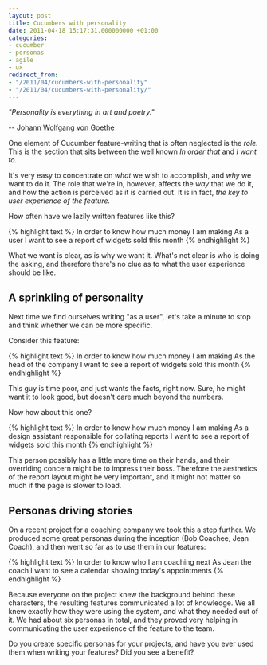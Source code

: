 ```yaml
---
layout: post
title: Cucumbers with personality
date: 2011-04-18 15:17:31.000000000 +01:00
categories:
- cucumber
- personas
- agile
- ux
redirect_from:
- "/2011/04/cucumbers-with-personality"
- "/2011/04/cucumbers-with-personality/"
---
```

<p><i>"Personality is everything in art and poetry."</i></p>

-- [Johann Wolfgang von Goethe](http://en.wikipedia.org/wiki/Johann_Wolfgang_von_Goethe)

One element of Cucumber feature-writing that is often neglected is the *role.* This is the section that sits between the well known *In order that* and *I want to.*

It's very easy to concentrate on *what* we wish to accomplish, and *why* we want to do it. The role that we're in, however, affects the *way* that we do it, and how the action is perceived as it is carried out. It is in fact, *the key to user experience of the feature.*

How often have we lazily written features like this?

{% highlight text %}
In order to know how much money I am making
As a user
I want to see a report of widgets sold this month
{% endhighlight %}

What we want is clear, as is why we want it. What's not clear is who is doing the asking, and therefore there's no clue as to what the user experience should be like.

## A sprinkling of personality

Next time we find ourselves writing "as a user", let's take a minute to stop and think whether we can be more specific.

Consider this feature:

{% highlight text %}
In order to know how much money I am making
As the head of the company
I want to see a report of widgets sold this month
{% endhighlight %}

This guy is time poor, and just wants the facts, right now. Sure, he might want it to look good, but doesn't care much beyond the numbers.

Now how about this one?

{% highlight text %}
In order to know how much money I am making
As a design assistant responsible for collating reports
I want to see a report of widgets sold this month
{% endhighlight %}

This person possibly has a little more time on their hands, and their overriding concern might be to impress their boss. Therefore the aesthetics of the report layout might be very important, and it might not matter so much if the page is slower to load.

## Personas driving stories

On a recent project for a coaching company we took this a step further. We produced some great personas during the inception (Bob Coachee, Jean Coach), and then went so far as to use them in our features:

{% highlight text %}
In order to know who I am coaching next
As Jean the coach
I want to see a calendar showing today's appointments
{% endhighlight %}

Because everyone on the project knew the background behind these characters, the resulting features communicated a lot of knowledge. We all knew exactly how they were using the system, and what they needed out of it. We had about six personas in total, and they proved very helping in communicating the user experience of the feature to the team.

Do you create specific personas for your projects, and have you ever used them when writing your features? Did you see a benefit?
